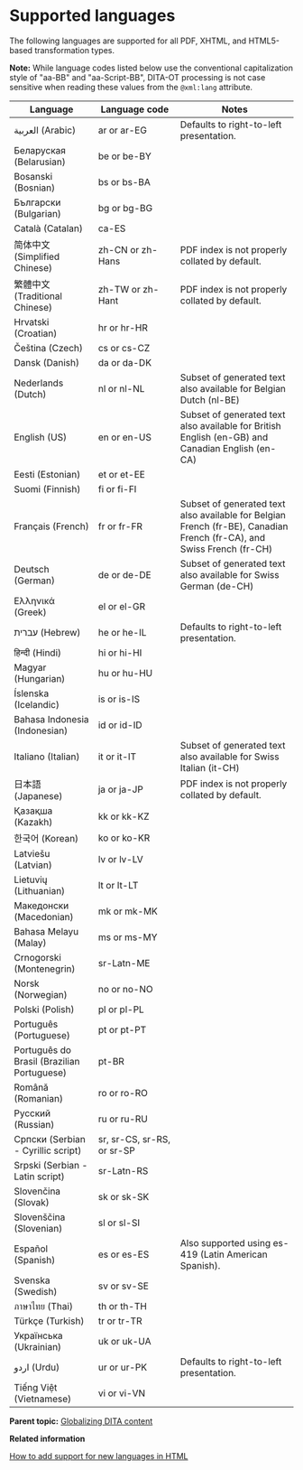 # Supported languages

The following languages are supported for all PDF, XHTML, and HTML5-based transformation types.

**Note:** While language codes listed below use the conventional capitalization style of "aa-BB" and "aa-Script-BB", DITA-OT processing is not case sensitive when reading these values from the `@xml:lang` attribute.

|Language|Language code|Notes|
|--------|-------------|-----|
|العربية \(Arabic\)|ar or ar-EG|Defaults to right-to-left presentation.|
|Беларуская \(Belarusian\)|be or be-BY| |
|Bosanski \(Bosnian\)|bs or bs-BA| |
|Български \(Bulgarian\)|bg or bg-BG| |
|Català \(Catalan\)|ca-ES| |
|简体中文 \(Simplified Chinese\)|zh-CN or zh-Hans|PDF index is not properly collated by default.|
|繁體中文 \(Traditional Chinese\)|zh-TW or zh-Hant|PDF index is not properly collated by default.|
|Hrvatski \(Croatian\)|hr or hr-HR| |
|Čeština \(Czech\)|cs or cs-CZ| |
|Dansk \(Danish\)|da or da-DK| |
|Nederlands \(Dutch\)|nl or nl-NL|Subset of generated text also available for Belgian Dutch \(nl-BE\)|
|English \(US\)|en or en-US|Subset of generated text also available for British English \(en-GB\) and Canadian English \(en-CA\)|
|Eesti \(Estonian\)|et or et-EE| |
|Suomi \(Finnish\)|fi or fi-FI| |
|Français \(French\)|fr or fr-FR|Subset of generated text also available for Belgian French \(fr-BE\), Canadian French \(fr-CA\), and Swiss French \(fr-CH\)|
|Deutsch \(German\)|de or de-DE|Subset of generated text also available for Swiss German \(de-CH\)|
|Ελληνικά \(Greek\)|el or el-GR| |
|עברית \(Hebrew\)|he or he-IL|Defaults to right-to-left presentation.|
|हिन्दी \(Hindi\)|hi or hi-HI| |
|Magyar \(Hungarian\)|hu or hu-HU| |
|Íslenska \(Icelandic\)|is or is-IS| |
|Bahasa Indonesia \(Indonesian\)|id or id-ID| |
|Italiano \(Italian\)|it or it-IT|Subset of generated text also available for Swiss Italian \(it-CH\)|
|日本語 \(Japanese\)|ja or ja-JP|PDF index is not properly collated by default.|
|Қазақша \(Kazakh\)|kk or kk-KZ| |
|한국어 \(Korean\)|ko or ko-KR| |
|Latviešu \(Latvian\)|lv or lv-LV| |
|Lietuvių \(Lithuanian\)|lt or lt-LT| |
|Македонски \(Macedonian\)|mk or mk-MK| |
|Bahasa Melayu \(Malay\)|ms or ms-MY| |
|Crnogorski \(Montenegrin\)|sr-Latn-ME| |
|Norsk \(Norwegian\)|no or no-NO| |
|Polski \(Polish\)|pl or pl-PL| |
|Português \(Portuguese\)|pt or pt-PT| |
|Português do Brasil \(Brazilian Portuguese\)|pt-BR| |
|Română \(Romanian\)|ro or ro-RO| |
|Русский \(Russian\)|ru or ru-RU| |
|Српски \(Serbian - Cyrillic script\)|sr, sr-CS, sr-RS, or sr-SP| |
|Srpski \(Serbian - Latin script\)|sr-Latn-RS| |
|Slovenčina \(Slovak\)|sk or sk-SK| |
|Slovenščina \(Slovenian\)|sl or sl-SI| |
|Español \(Spanish\)|es or es-ES|Also supported using es-419 \(Latin American Spanish\).|
|Svenska \(Swedish\)|sv or sv-SE| |
|ภาษาไทย \(Thai\)|th or th-TH| |
|Türkçe \(Turkish\)|tr or tr-TR| |
|Українська \(Ukrainian\)|uk or uk-UA| |
|اردو \(Urdu\)|ur or ur-PK|Defaults to right-to-left presentation.|
|Tiếng Việt \(Vietnamese\)|vi or vi-VN| |

**Parent topic:** [Globalizing DITA content](../topics/globalization.md)

**Related information**  


[How to add support for new languages in HTML](../topics/plugin-addgeneratedtext.md)

